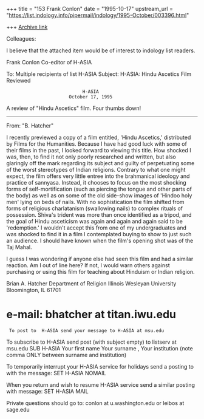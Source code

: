 +++
title = "153 Frank Conlon"
date = "1995-10-17"
upstream_url = "https://list.indology.info/pipermail/indology/1995-October/003396.html"

+++
[Archive link](https://list.indology.info/pipermail/indology/1995-October/003396.html)

Colleagues:

I believe that the attached item would be of interest to indology list 
readers.

Frank Conlon
Co-editor of H-ASIA

To: Multiple recipients of list H-ASIA <H-ASIA at msu.edu>
Subject: H-ASIA: Hindu Ascetics Film Reviewed

                                H-ASIA
                           October 17, 1995

A review of "Hindu Ascetics" film.  Four thumbs down!
***********************************************************************
From: "B. Hatcher" <bhatcher at titan.iwu.edu>

I recently previewed a copy of a film entitled, 'Hindu Ascetics,'
distributed by Films for the Humanities.  Because I have had good luck
with some of their films in the past, I looked forward to viewing this
title.  How shocked I was, then, to find it not only poorly researched
and written, but also glaringly off the mark regarding its subject and
guilty of perpetuating some of the worst stereotypes of Indian
religions.  Contrary to what one might expect, the film offers very
little entree into the brahmanical ideology and practice of sannyasa.
Instead, it chooses to focus on the most shocking forms of
self-mortification (such as piercing the tongue and other parts of the
body) as well as on some of the old side-show images of 'Hindoo holy men'
lying on beds of nails.  With no sophistication the film shifted from
forms of religious charlatanism (swallowing nails) to complex rituals of
possession.  Shiva's trident was more than once identified as a tripod,
and the goal of Hindu asceticism was again and again and again said to be
'redemption.'  I wouldn't accept this from one of my undergraduates and
was shocked to find it in a film I contemplated buying to show to just
such an audience.  I should have known when the film's opening shot was
of the Taj Mahal.

I guess I was wondering if anyone else had seen this film and had a
similar reaction.  Am I out of line here?  If not, I would warn others
against purchasing or using this film for teaching about Hinduism or
Indian religion.

Brian A. Hatcher
Department of Religion
Illinois Wesleyan University
Bloomington, IL  61701

e-mail:  bhatcher at titan.iwu.edu
=================================================================
     To post to  H-ASIA send your message to H-ASIA at msu.edu

To subscribe to H-ASIA send post (with subject empty) to listserv at msu.edu
	SUB H-ASIA Your first name Your surname , Your institution
	(note comma ONLY between surname and institution)

To temporarily interrupt your H-ASIA service for holidays send a
posting to <listserv at msu.edu> with the message:
                                       SET H-ASIA NOMAIL

When you return and wish to resume H-ASIA service send a similar
posting with message:                  SET H-ASIA MAIL

Private questions should go to:     conlon at u.washington.edu
                              or    leibos at sage.edu






